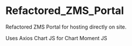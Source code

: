 # Refactored_ZMS_Portal
 Refactored ZMS Portal for hosting directly on site.


Uses Axios
Chart JS for Chart
Moment JS
